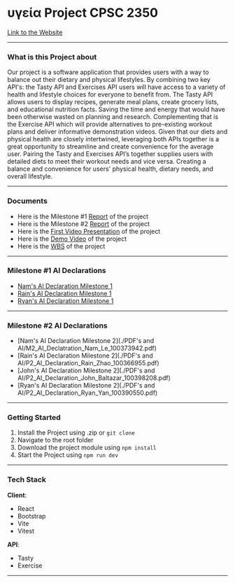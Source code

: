 # υγεία Project CPSC 2350

[Link to the Website](https://rainzhao01.github.io/2350_project/)

---

### What is this Project about

Our project is a software application that provides users with a way to balance out their dietary and physical lifestyles. By combining two key API's: the Tasty API and Exercises API users will have access to a variety of health and lifestyle choices for everyone to benefit from. The Tasty API allows users to display recipes, generate meal plans, create grocery lists, and educational nutrition facts. Saving the time and energy that would have been otherwise wasted on planning and research. Complementing that is the Exercise API which will provide alternatives to pre-existing workout plans and deliver informative demonstration videos. Given that our diets and physical health are closely intertwined, leveraging both APIs together is a great opportunity to streamline and create convenience for the average user. Pairing the Tasty and Exercises API’s together supplies users with detailed diets to meet their workout needs and vice versa. Creating a balance and convenience for users' physical health, dietary needs, and overall lifestyle.


---

### Documents

- Here is the Milestone #1 [Report]() of the project
- Here is the Milestone #2 [Report]() of the project
- Here is the [First Video Presentation](https://drive.google.com/file/d/1-6az5EgZI_E2YZrqIpppKqHQUYYn_22w/view) of the project
- Here is the [Demo Video](https://docs.google.com/file/d/1RawIesZ-vh9bvU_NsfwlZaRu9pcRmPKl/preview) of the project
-  Here is the [WBS]() of the project

---

### Milestone #1 AI Declarations

- [Nam's AI Declaration Milestone 1](./AI_Declaration/M2_AI_Declatration_Nam_Le_100373942.pdf)
- [Rain's AI Declaration Milestone 1](./P1_AI_Declaration_Rain_Zhao_100366955.pdf)
- [Ryan's AI Declaration Milestone 1](./P1_AI_Declaration_Ryan_Yan_100390550.pdf)

---

### Milestone #2 AI Declarations


- [Nam's AI Declaration Milestone 2](./PDF's and AI/M2_AI_Declatration_Nam_Le_100373942.pdf)
- [Rain's AI Declaration Milestone 2](./PDF's and AI/P2_AI_Declaration_Rain_Zhao_100366955.pdf)
- [John's AI Declaration Milestone 2](./PDF's and AI/P2_AI_Declaration_John_Baltazar_100398208.pdf)
- [Ryan's AI Declaration Milestone 2](./PDF's and AI/P2_AI_Declaration_Ryan_Yan_100390550.pdf)

---

### Getting Started

1. Install the Project using .zip or `git clone`
2. Navigate to the root folder
3. Download the project module using `npm install`
4. Start the Project using `npm run dev`
   
---

### Tech Stack

**Client**:

- React
- Bootstrap
- Vite
- Vitest

**API**:

- Tasty 
- Exercise

---
